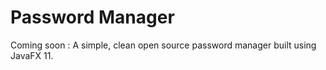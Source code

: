 # Password Manager

Coming soon : A simple, clean open source password manager built using JavaFX 11.
